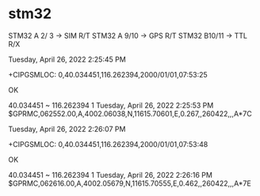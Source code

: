 # stm32

STM32 A 2/ 3 -> SIM R/T
STM32 A 9/10 -> GPS R/T
STM32 B10/11 -> TTL R/X


Tuesday, April 26, 2022 2:25:45 PM

+CIPGSMLOC: 0,40.034451,116.262394,2000/01/01,07:53:25

OK

40.034451 ~ 116.262394
1
Tuesday, April 26, 2022 2:25:53 PM
$GPRMC,062552.00,A,4002.06038,N,11615.70601,E,0.267,,260422,,,A*7C

Tuesday, April 26, 2022 2:26:07 PM

+CIPGSMLOC: 0,40.034451,116.262394,2000/01/01,07:53:48

OK

40.034451 ~ 116.262394
1
Tuesday, April 26, 2022 2:26:16 PM
$GPRMC,062616.00,A,4002.05679,N,11615.70555,E,0.462,,260422,,,A*7E


